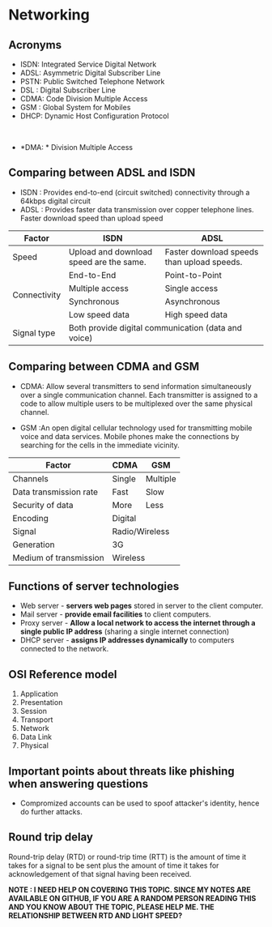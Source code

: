 # Networking

## Acronyms

+ ISDN: Integrated Service Digital Network
+ ADSL: Asymmetric Digital Subscriber Line
+ PSTN: Public Switched Telephone Network
+ DSL : Digital Subscriber Line
+ CDMA: Code Division Multiple Access
+ GSM : Global System for Mobiles
+ DHCP: Dynamic Host Configuration Protocol

<br />

+ \*DMA: \* Division Multiple Access

## Comparing between ADSL and ISDN

+ ISDN : Provides end-to-end (circuit switched) connectivity through a 64kbps digital circuit
+ ADSL : Provides faster data transmission over copper telephone lines. Faster download speed than upload speed

<table>
    <thead>
    <tr>
        <th>Factor</th>
        <th>ISDN</th>
        <th>ADSL</th>
    </tr>
    </thead>
    <tbody>
    <tr>
        <td>Speed</td>
        <td>Upload and download speed are the same.</td>
        <td>Faster download speeds than upload speeds.</td>
    </tr>
    <tr>
        <td rowspan="4">Connectivity</td>
        <td>End-to-End</td>
        <td>Point-to-Point</td>
    </tr>
    <tr>
        <td>Multiple access</td>
        <td>Single access</td>
    </tr>
    <tr>
        <td>Synchronous</td>
        <td>Asynchronous</td>
    </tr>
    <tr>
        <td>Low speed data</td>
        <td>High speed data</td>
    </tr>
    <tr>
        <td>Signal type</td>
        <td colspan="2">Both provide digital communication (data and voice)</td>
    </tr>
</table>

## Comparing between CDMA and GSM

+ CDMA: Allow several transmitters to send information simultaneously over a single communication channel.
Each transmitter is assigned to a code to allow multiple users to be multiplexed over the same physical channel.

+ GSM :An open digital cellular technology used for transmitting mobile voice and data services. Mobile phones 
make the connections by searching for the cells in the immediate vicinity.

<table>
    <thead>
    <tr>
        <th>Factor</th>
        <th>CDMA</th>
        <th>GSM</th>
    </tr>
    </thead>
    <tbody>
    <tr>
        <td>Channels</td>
        <td>Single</td>
        <td>Multiple</td>
    </tr>
    <tr>
        <td>Data transmission rate</td>
        <td>Fast</td>
        <td>Slow</td>
    </tr>
    <tr>
        <td>Security of data</td>
        <td>More</td>
        <td>Less</td>
    </tr>
    <tr>
        <td>Encoding</td>
        <td colspan="2">Digital</td>
    </tr>
    <tr>
        <td>Signal</td>
        <td colspan="2">Radio/Wireless</td>
    </tr>
    <tr>
        <td>Generation</td>
        <td colspan="2">3G</td>
    </tr>
    <tr>
        <td>Medium of transmission</td>
        <td colspan="2">Wireless</td>
    </tr>
</table>

## Functions of server technologies

+ Web server - **servers web pages** stored in server to the client computer.
+ Mail server - **provide email facilities** to client computers.
+ Proxy server - **Allow a local network to access the internet through a single public IP address** 
(sharing a single internet connection)
+ DHCP server - **assigns IP addresses dynamically** to computers connected to the network.

## OSI Reference model

1. Application
1. Presentation
1. Session
1. Transport
1. Network
1. Data Link
1. Physical

## Important points about threats like phishing when answering questions

+ Compromized accounts can be used to spoof attacker's identity, hence do further attacks.

## Round trip delay

Round-trip delay (RTD) or round-trip time (RTT) is the amount of time it takes
for a signal to be sent plus the amount of time it takes for acknowledgement of
that signal having been received.

**NOTE : I NEED HELP ON COVERING THIS TOPIC. SINCE MY NOTES ARE AVAILABLE ON GITHUB, IF YOU ARE 
A RANDOM PERSON READING THIS AND YOU KNOW ABOUT THE TOPIC, PLEASE HELP ME. THE RELATIONSHIP BETWEEN
RTD AND LIGHT SPEED?**
